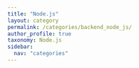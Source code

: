 ```yaml
---
title: "Node.js"
layout: category
permalink: /categories/backend_node_js/
author_profile: true
taxonomy: Node.js
sidebar:
  nav: "categories"
---
```

